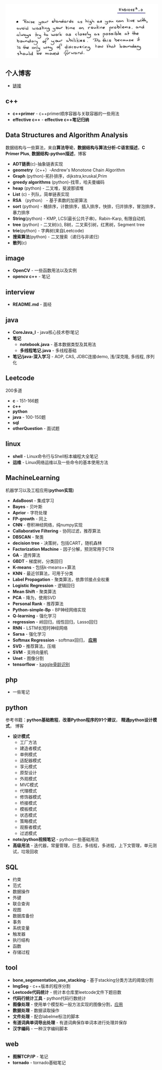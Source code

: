 
![](dijkstra.jpg)
## 个人博客

- [链接](http://yangxiao.online)

## c++

- **c++primer** - c++primer顺序容器与关联容器的一些用法
- **effective c++** - **effective c++笔记归纳**

## Data Structures and Algorithm Analysis
数据结构与一些算法，来自**算法导论**，**数据结构与算法分析-C语言描述**，**C Primer Plus**, **数据结构-python描述**，博客
- **ADT链表**(c)-抽象链表实现
- **geometry**（c++）-Andrew's Monotone Chain Algorithm
- **Graph** (python)-拓扑排序，dijkstra,kruskal,Prim
- **greedy algorithms** (python)-找零，哈夫曼编码
- **heap** (python) - 二叉堆，斐波那锲堆
- **List** (c) - 列队，简单链表实现
- **RSA** （python） - 基于素数的加密算法
- **sort** (python) - 桶排序，计数排序，插入排序，快排，归并排序，冒泡排序，暴力排序
- **String**(python) - KMP, LCS(最长公共子串)，Rabin-Karp, 有限自动机
- **tree** (python) - 二叉树(c), B树，二叉索引树，红黑树，Segment tree
- **trie**(python) - 字典树(来自Leetcode)
- **搜索算法**(python) - 二叉搜索（递归与非递归）
- **散列**(c)

## image
- **OpenCV** - 一些函数用法以及实例
- **opencv c++** - 笔记

## interview
- **README.md** - 面经

## java
- **CoreJava_I** - java核心技术卷I笔记
- **笔记**
	- **notebook.java** - 基本数据类型及其用法
	- **多线程笔记.java** - 多线程基础
- **笔记/java-深入学习** - AOP, CAS, JDBC连接demo, 浅/深克隆, 多线程, 序列化

## Leetcode
200多道
- **c** - 151-166题
- **c++** 
- **python** 
- **java** - 100-150题
- **sql**
- **otherQuestion** - 面试题

## linux
- **shell** - Linux命令行与Shell标本编程大全笔记
- **运维** - Linux网络运维以及一些命令的基本使用方法

## MachineLearning
机器学习以及工程应用(**python实现**)
- **AdaBoost** - 集成学习
- **Bayes** - 贝叶斯
- **Aprior** - 字符处理
- **FP-growth** - 同上
- **CNN** - 卷积神经网络，纯numpy实现
- **Callaborative Filtering** - 协同过滤，推荐算法
- **DBSCAN** - 聚类
- **decision tree** - 决策树，包括CART，随机森林
- **Factorization Machine** - 因子分解，预测常用于CTR
- **GA** - 遗传算法
- **GBDT** - 梯度树，分类回归
- **K-means** - 包括k-means++算法
- **KNN** - 最近邻算法，可用于分类
- **Label Propagation** - 聚类算法，依靠邻接点全权重
- **Logistic Regression** - 逻辑回归
- **Mean Shift** - 聚类算法
- **PCA** - 降为，使用SVD
- **Personal Rank** - 推荐算法
- **Python-simple-Bp** - BP神经网络实现
- **Q-learning** - 强化学习
- **regression** - 岭回归，线性回归，Lasso回归
- **RNN** - LSTM长短时神经网络
- **Sarsa** - 强化学习
- **Softmax Regression** - softmax回归， [**应用**](http://yangxiao.online/blog/paper_detail/?pid=16 "应用")
- **SVD** - 推荐算法，压缩
- **SVM** - 支持向量机
- **Unet** - 图像分割
- **tensorflow** - [kaggle骨龄识别](http://yangxiao.online/blog/paper_detail/?pid=14)

## php
- 一些笔记

## python
参考书籍：**python基础教程**，**改善Python程序的91个建议**， **精通python设计模式**， 博客
- **设计模式** 
	- 工厂方法
	- 建造者模式
	- 单例模式
	- 适配器模式
	- 享元模式
	- 原型设计
	- 外观模式
	- MVC模式
	- 代理模式
	- 修饰器模式
	- 桥接模式
	- 模板模式
	- 状态模式
	- 策略模式
	- 观察者模式
	- 过滤模式
- **note/python视频笔记** - python一些基础用法
- **高级用法** - 迭代器，常量管理，日志，多线程，多进程，上下文管理，单元测试，垃圾回收

## SQL
- 约束
- 范式
- 数据操作
- 外键
- 联合查询
- 视图
- 数据库备份
- 事务
- 系统变量
- 触发器
- 执行结构
- 函数
- 存储过程

## tool
- **bone_segementation_use_stacking** - 基于stacking分类方法的阈值分割
- **ImgSeg** - c++版本的程序分割
- **Leetcode代码统计** - 统计本仓库里leetcode文件下题目数
- **代码行统计工具** - python代码行数统计
- **图像处理** - 使用单个模型和一般方法实现的图像分割，[应用](http://yangxiao.online/blog/paper_detail/?pid=16 "应用")
- **数据处理** - 数据读取操作
- **文件处理** - 配合labelme标注的脚本
- **有道词典单词导出处理** - 有道词典保存单词本进行处理并保存
- **汉字编码** - 一种汉字编码脚本

## web
- **图解TCP/IP** - 笔记
- **tornado** - tornado基础笔记

